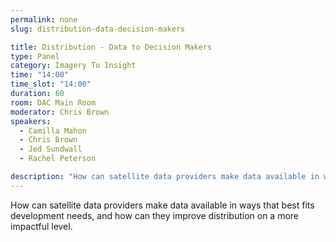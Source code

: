 ```yaml
---
permalink: none
slug: distribution-data-decision-makers

title: Distribution - Data to Decision Makers
type: Panel
category: Imagery To Insight
time: "14:00"
time_slot: "14:00"
duration: 60
room: DAC Main Room
moderator: Chris Brown
speakers:
  - Camilla Mahon
  - Chris Brown
  - Jed Sundwall
  - Rachel Peterson

description: "How can satellite data providers make data available in ways that best fits development needs, and how can they improve distribution on a more impactful level."
---
```

How can satellite data providers make data available in ways that best fits development needs, and how can they improve distribution on a more impactful level.